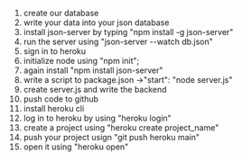 1. create our database
2. write your data into your json database
3. install json-server by typing "npm install -g json-server"
4. run the server using "json-server --watch db.json"
5. sign in to heroku
6. initialize node using "npm init";
6. again install "npm install json-server"
7. write a script to package.json ->"start": "node server.js"
8. create server.js and write the backend
9. push code to github
10. install heroku cli
11. log in to heroku by using "heroku login"
12. create a project using "heroku create project_name"
13. push your project usign "git push heroku main"
14. open it using "heroku open"